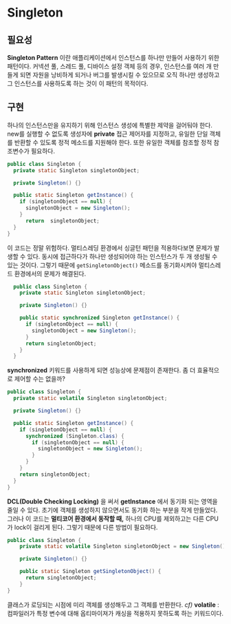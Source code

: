 # Singleton
## 필요성
**Singleton Pattern** 이란 애플리케이션에서 인스턴스를 하나만 만들어 사용하기 위한 패턴이다. 커넥션 풀, 스레드 풀, 디바이스 설정 객체 등의 경우, 인스턴스를 여러 개 만들게 되면 자원을 낭비하게 되거나 버그를 발생시킬 수 있으므로 오직 하나만 생성하고 그 인스턴스를 사용하도록 하는 것이 이 패턴의 목적이다.

## 구현
하나의 인스턴스만을 유지하기 위해 인스턴스 생성에 특별한 제약을 걸어둬야 한다. new를 실행할 수 없도록 생성자에 **private** 접근 제어자를 지정하고, 유일한 단일 객체를 반환할 수 있도록 정적 메소드를 지원해야 한다. 또한 유일한 객체를 참조할 정적 참조변수가 필요하다.

```java
public class Singleton {
  private static Singleton singletonObject;

  private Singleton() {}

  public static Singleton getInstance() {
    if (singletonObject == null) {
      singletonObject = new Singleton();
    }
      return  singletonObject;
  }
}
```

이 코드는 정말 위험하다. 멀티스레딩 환경에서 싱글턴 패턴을 적용하다보면 문제가 발생할 수 있다. 동시에 접근하다가 하나만 생성되어야 하는 인스턴스가 두 개 생성될 수 있는 것이다. 그렇기 때문에 ```getSingletonObject()``` 메소드를 동기화시켜야 멀티스레드 환경에서의 문제가 해결된다.

```java
  public class Singleton {
    private static Singleton singletonObject;

    private Singleton() {}

    public static synchronized Singleton getInstance() {
      if (singletonObject == null) {
        singletonObject = new Singleton();
      }
      return singletonObject;
    }
  }
```
**synchronized** 키워드를 사용하게 되면 성능상에 문제점이 존재한다. 좀 더 효율적으로 제어할 수는 없을까?

```java
public class Singleton {
  private static volatile Singleton singletonObject;

  private Singleton() {}

  public static Singleton getInstance() {
    if (singletonObject == null) {
      synchronized (Singleton.class) {
        if (singletonObject == null) {
          singletonObject = new Singleton();
        }
      }
    }
    return singletonObject;
  }
}
```

**DCL(Double Checking Locking)** 을 써서 **getInstance** 에서 동기화 되는 영역을 줄일 수 있다. 초기에 객체를 생성하지 않으면서도 동기화 하는 부분을 작게 만들었다. 그러나 이 코드는 **멀티코어 환경에서 동작할 때,** 하나의 CPU를 제외하고는 다른 CPU가 lock이 걸리게 된다. 그렇기 때문에 다른 방법이 필요하다.

```java
public class Singleton {
    private static volatile Singleton singletonObject = new Singleton();

    private Singleton() {}

    public static Singleton getSingletonObject() {
      return singletonObject;
    }
}
```

클래스가 로딩되는 시점에 미리 객체를 생성해두고 그 객체를 반환한다.
*cf)* **volatile** : 컴파일러가 특정 변수에 대해 옵티마이져가 캐싱을 적용하지 못하도록 하는 키워드이다.
